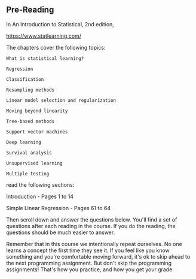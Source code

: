 ## Pre-Reading

In An Introduction to Statistical, 2nd edition, 

https://www.statlearning.com/

The chapters cover the following topics:

    What is statistical learning?

    Regression

    Classification

    Resampling methods

    Linear model selection and regularization

    Moving beyond linearity

    Tree-based methods

    Support vector machines

    Deep learning

    Survival analysis

    Unsupervised learning

    Multiple testing

read the following sections:

Introduction - Pages 1 to 14

Simple Linear Regression - Pages 61 to 64

Then scroll down and answer the questions below. You'll find a set of questions after each reading in the course. If you do the reading, the questions should be much easier to answer.

Remember that in this course we intentionally repeat ourselves. No one learns a concept the first time they see it. If you feel like you know something and you're comfortable moving forward, it's ok to skip ahead to the next programming assignment. But don't skip the programming assignments! That's how you practice, and how you get your grade.

